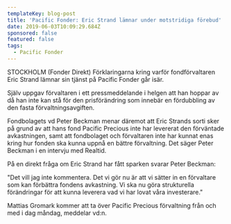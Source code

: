 ```yaml
---
templateKey: blog-post
title: 'Pacific Fonder: Eric Strand lämnar under motstridiga förebud'
date: 2019-06-03T10:09:29.684Z
sponsored: false
featured: false
tags:
  - Pacific Fonder
---
```

STOCKHOLM (Fonder Direkt) Förklaringarna kring varför fondförvaltaren Eric Strand lämnar sin tjänst på Pacific Fonder går isär.



Själv uppgav förvaltaren i ett pressmeddelande i helgen att han hoppar av då han inte kan stå för den prisförändring som innebär en fördubbling av den fasta förvaltningsavgiften.



Fondbolagets vd Peter Beckman menar däremot att Eric Strands sorti sker på grund av att hans fond Pacific Precious inte har levererat den förväntade avkastningen, samt att fondbolaget och förvaltaren inte har kunnat enas kring hur fonden ska kunna uppnå en bättre förvaltning. Det säger Peter Beckman i en intervju med Realtid.



På en direkt fråga om Eric Strand har fått sparken svarar Peter Beckman:



"Det vill jag inte kommentera. Det vi gör nu är att vi sätter in en förvaltare som kan förbättra fondens avkastning. Vi ska nu göra strukturella förändringar för att kunna leverera vad vi har lovat våra investerare."



Mattias Gromark kommer att ta över Pacific Precious förvaltning från och med i dag måndag, meddelar vd:n.
